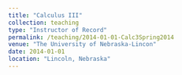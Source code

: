 ```yaml
---
title: "Calculus III"
collection: teaching
type: "Instructor of Record"
permalink: /teaching/2014-01-01-Calc3Spring2014
venue: "The University of Nebraska-Lincon"
date: 2014-01-01
location: "Lincoln, Nebraska"
---
```

